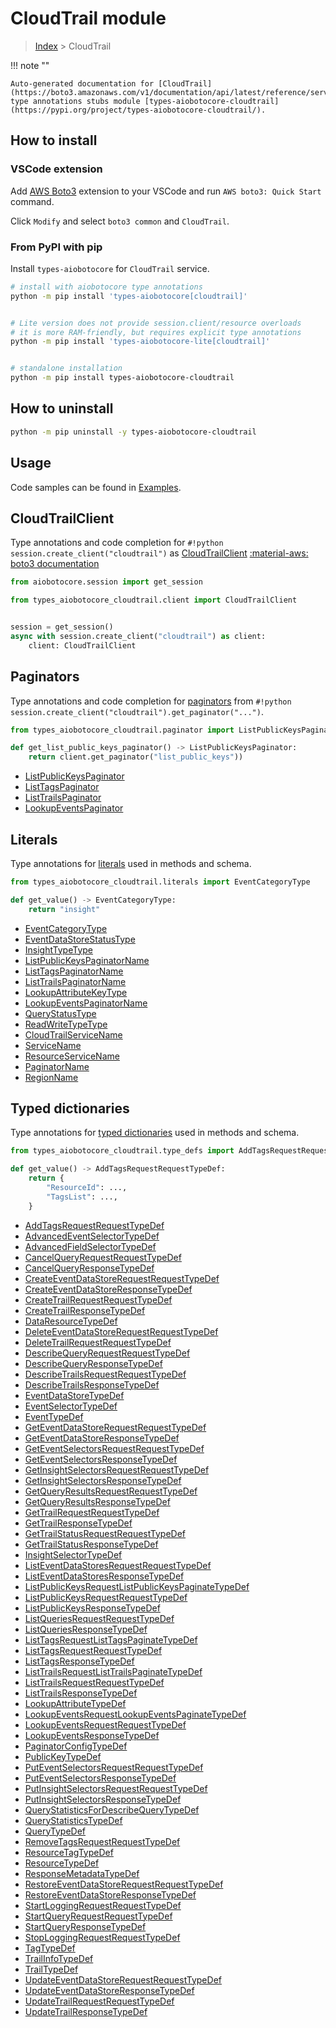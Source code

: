 # CloudTrail module

> [Index](../README.md) > CloudTrail


!!! note ""

    Auto-generated documentation for [CloudTrail](https://boto3.amazonaws.com/v1/documentation/api/latest/reference/services/cloudtrail.html#CloudTrail)
    type annotations stubs module [types-aiobotocore-cloudtrail](https://pypi.org/project/types-aiobotocore-cloudtrail/).

## How to install

### VSCode extension

Add [AWS Boto3](https://marketplace.visualstudio.com/items?itemName=Boto3typed.boto3-ide)
extension to your VSCode and run `AWS boto3: Quick Start` command.

Click `Modify` and select `boto3 common` and `CloudTrail`.

### From PyPI with pip

Install `types-aiobotocore` for `CloudTrail` service.

```bash
# install with aiobotocore type annotations
python -m pip install 'types-aiobotocore[cloudtrail]'


# Lite version does not provide session.client/resource overloads
# it is more RAM-friendly, but requires explicit type annotations
python -m pip install 'types-aiobotocore-lite[cloudtrail]'


# standalone installation
python -m pip install types-aiobotocore-cloudtrail
```



## How to uninstall

```bash
python -m pip uninstall -y types-aiobotocore-cloudtrail
```

## Usage

Code samples can be found in [Examples](./usage.md).

## CloudTrailClient

Type annotations and code completion for  `#!python session.create_client("cloudtrail")` as [CloudTrailClient](./client.md)
[:material-aws: boto3 documentation](https://boto3.amazonaws.com/v1/documentation/api/latest/reference/services/cloudtrail.html#CloudTrail.Client)

```python title="Usage example"
from aiobotocore.session import get_session

from types_aiobotocore_cloudtrail.client import CloudTrailClient


session = get_session()
async with session.create_client("cloudtrail") as client:
    client: CloudTrailClient
```


## Paginators

Type annotations and code completion for
[paginators](./paginators.md)
from `#!python session.create_client("cloudtrail").get_paginator("...")`.

```python title="Usage example"
from types_aiobotocore_cloudtrail.paginator import ListPublicKeysPaginator

def get_list_public_keys_paginator() -> ListPublicKeysPaginator:
    return client.get_paginator("list_public_keys"))
```

- [ListPublicKeysPaginator](./paginators.md#listpublickeyspaginator)
- [ListTagsPaginator](./paginators.md#listtagspaginator)
- [ListTrailsPaginator](./paginators.md#listtrailspaginator)
- [LookupEventsPaginator](./paginators.md#lookupeventspaginator)








## Literals

Type annotations for [literals](./literals.md) used in methods and schema.

```python title="Usage example"
from types_aiobotocore_cloudtrail.literals import EventCategoryType

def get_value() -> EventCategoryType:
    return "insight"
```

- [EventCategoryType](./literals.md#eventcategorytype)
- [EventDataStoreStatusType](./literals.md#eventdatastorestatustype)
- [InsightTypeType](./literals.md#insighttypetype)
- [ListPublicKeysPaginatorName](./literals.md#listpublickeyspaginatorname)
- [ListTagsPaginatorName](./literals.md#listtagspaginatorname)
- [ListTrailsPaginatorName](./literals.md#listtrailspaginatorname)
- [LookupAttributeKeyType](./literals.md#lookupattributekeytype)
- [LookupEventsPaginatorName](./literals.md#lookupeventspaginatorname)
- [QueryStatusType](./literals.md#querystatustype)
- [ReadWriteTypeType](./literals.md#readwritetypetype)
- [CloudTrailServiceName](./literals.md#cloudtrailservicename)
- [ServiceName](./literals.md#servicename)
- [ResourceServiceName](./literals.md#resourceservicename)
- [PaginatorName](./literals.md#paginatorname)
- [RegionName](./literals.md#regionname)




## Typed dictionaries

Type annotations for [typed dictionaries](./type_defs.md) used in methods and schema.

```python title="Usage example"
from types_aiobotocore_cloudtrail.type_defs import AddTagsRequestRequestTypeDef

def get_value() -> AddTagsRequestRequestTypeDef:
    return {
        "ResourceId": ...,
        "TagsList": ...,
    }
```

- [AddTagsRequestRequestTypeDef](./type_defs.md#addtagsrequestrequesttypedef)
- [AdvancedEventSelectorTypeDef](./type_defs.md#advancedeventselectortypedef)
- [AdvancedFieldSelectorTypeDef](./type_defs.md#advancedfieldselectortypedef)
- [CancelQueryRequestRequestTypeDef](./type_defs.md#cancelqueryrequestrequesttypedef)
- [CancelQueryResponseTypeDef](./type_defs.md#cancelqueryresponsetypedef)
- [CreateEventDataStoreRequestRequestTypeDef](./type_defs.md#createeventdatastorerequestrequesttypedef)
- [CreateEventDataStoreResponseTypeDef](./type_defs.md#createeventdatastoreresponsetypedef)
- [CreateTrailRequestRequestTypeDef](./type_defs.md#createtrailrequestrequesttypedef)
- [CreateTrailResponseTypeDef](./type_defs.md#createtrailresponsetypedef)
- [DataResourceTypeDef](./type_defs.md#dataresourcetypedef)
- [DeleteEventDataStoreRequestRequestTypeDef](./type_defs.md#deleteeventdatastorerequestrequesttypedef)
- [DeleteTrailRequestRequestTypeDef](./type_defs.md#deletetrailrequestrequesttypedef)
- [DescribeQueryRequestRequestTypeDef](./type_defs.md#describequeryrequestrequesttypedef)
- [DescribeQueryResponseTypeDef](./type_defs.md#describequeryresponsetypedef)
- [DescribeTrailsRequestRequestTypeDef](./type_defs.md#describetrailsrequestrequesttypedef)
- [DescribeTrailsResponseTypeDef](./type_defs.md#describetrailsresponsetypedef)
- [EventDataStoreTypeDef](./type_defs.md#eventdatastoretypedef)
- [EventSelectorTypeDef](./type_defs.md#eventselectortypedef)
- [EventTypeDef](./type_defs.md#eventtypedef)
- [GetEventDataStoreRequestRequestTypeDef](./type_defs.md#geteventdatastorerequestrequesttypedef)
- [GetEventDataStoreResponseTypeDef](./type_defs.md#geteventdatastoreresponsetypedef)
- [GetEventSelectorsRequestRequestTypeDef](./type_defs.md#geteventselectorsrequestrequesttypedef)
- [GetEventSelectorsResponseTypeDef](./type_defs.md#geteventselectorsresponsetypedef)
- [GetInsightSelectorsRequestRequestTypeDef](./type_defs.md#getinsightselectorsrequestrequesttypedef)
- [GetInsightSelectorsResponseTypeDef](./type_defs.md#getinsightselectorsresponsetypedef)
- [GetQueryResultsRequestRequestTypeDef](./type_defs.md#getqueryresultsrequestrequesttypedef)
- [GetQueryResultsResponseTypeDef](./type_defs.md#getqueryresultsresponsetypedef)
- [GetTrailRequestRequestTypeDef](./type_defs.md#gettrailrequestrequesttypedef)
- [GetTrailResponseTypeDef](./type_defs.md#gettrailresponsetypedef)
- [GetTrailStatusRequestRequestTypeDef](./type_defs.md#gettrailstatusrequestrequesttypedef)
- [GetTrailStatusResponseTypeDef](./type_defs.md#gettrailstatusresponsetypedef)
- [InsightSelectorTypeDef](./type_defs.md#insightselectortypedef)
- [ListEventDataStoresRequestRequestTypeDef](./type_defs.md#listeventdatastoresrequestrequesttypedef)
- [ListEventDataStoresResponseTypeDef](./type_defs.md#listeventdatastoresresponsetypedef)
- [ListPublicKeysRequestListPublicKeysPaginateTypeDef](./type_defs.md#listpublickeysrequestlistpublickeyspaginatetypedef)
- [ListPublicKeysRequestRequestTypeDef](./type_defs.md#listpublickeysrequestrequesttypedef)
- [ListPublicKeysResponseTypeDef](./type_defs.md#listpublickeysresponsetypedef)
- [ListQueriesRequestRequestTypeDef](./type_defs.md#listqueriesrequestrequesttypedef)
- [ListQueriesResponseTypeDef](./type_defs.md#listqueriesresponsetypedef)
- [ListTagsRequestListTagsPaginateTypeDef](./type_defs.md#listtagsrequestlisttagspaginatetypedef)
- [ListTagsRequestRequestTypeDef](./type_defs.md#listtagsrequestrequesttypedef)
- [ListTagsResponseTypeDef](./type_defs.md#listtagsresponsetypedef)
- [ListTrailsRequestListTrailsPaginateTypeDef](./type_defs.md#listtrailsrequestlisttrailspaginatetypedef)
- [ListTrailsRequestRequestTypeDef](./type_defs.md#listtrailsrequestrequesttypedef)
- [ListTrailsResponseTypeDef](./type_defs.md#listtrailsresponsetypedef)
- [LookupAttributeTypeDef](./type_defs.md#lookupattributetypedef)
- [LookupEventsRequestLookupEventsPaginateTypeDef](./type_defs.md#lookupeventsrequestlookupeventspaginatetypedef)
- [LookupEventsRequestRequestTypeDef](./type_defs.md#lookupeventsrequestrequesttypedef)
- [LookupEventsResponseTypeDef](./type_defs.md#lookupeventsresponsetypedef)
- [PaginatorConfigTypeDef](./type_defs.md#paginatorconfigtypedef)
- [PublicKeyTypeDef](./type_defs.md#publickeytypedef)
- [PutEventSelectorsRequestRequestTypeDef](./type_defs.md#puteventselectorsrequestrequesttypedef)
- [PutEventSelectorsResponseTypeDef](./type_defs.md#puteventselectorsresponsetypedef)
- [PutInsightSelectorsRequestRequestTypeDef](./type_defs.md#putinsightselectorsrequestrequesttypedef)
- [PutInsightSelectorsResponseTypeDef](./type_defs.md#putinsightselectorsresponsetypedef)
- [QueryStatisticsForDescribeQueryTypeDef](./type_defs.md#querystatisticsfordescribequerytypedef)
- [QueryStatisticsTypeDef](./type_defs.md#querystatisticstypedef)
- [QueryTypeDef](./type_defs.md#querytypedef)
- [RemoveTagsRequestRequestTypeDef](./type_defs.md#removetagsrequestrequesttypedef)
- [ResourceTagTypeDef](./type_defs.md#resourcetagtypedef)
- [ResourceTypeDef](./type_defs.md#resourcetypedef)
- [ResponseMetadataTypeDef](./type_defs.md#responsemetadatatypedef)
- [RestoreEventDataStoreRequestRequestTypeDef](./type_defs.md#restoreeventdatastorerequestrequesttypedef)
- [RestoreEventDataStoreResponseTypeDef](./type_defs.md#restoreeventdatastoreresponsetypedef)
- [StartLoggingRequestRequestTypeDef](./type_defs.md#startloggingrequestrequesttypedef)
- [StartQueryRequestRequestTypeDef](./type_defs.md#startqueryrequestrequesttypedef)
- [StartQueryResponseTypeDef](./type_defs.md#startqueryresponsetypedef)
- [StopLoggingRequestRequestTypeDef](./type_defs.md#stoploggingrequestrequesttypedef)
- [TagTypeDef](./type_defs.md#tagtypedef)
- [TrailInfoTypeDef](./type_defs.md#trailinfotypedef)
- [TrailTypeDef](./type_defs.md#trailtypedef)
- [UpdateEventDataStoreRequestRequestTypeDef](./type_defs.md#updateeventdatastorerequestrequesttypedef)
- [UpdateEventDataStoreResponseTypeDef](./type_defs.md#updateeventdatastoreresponsetypedef)
- [UpdateTrailRequestRequestTypeDef](./type_defs.md#updatetrailrequestrequesttypedef)
- [UpdateTrailResponseTypeDef](./type_defs.md#updatetrailresponsetypedef)

